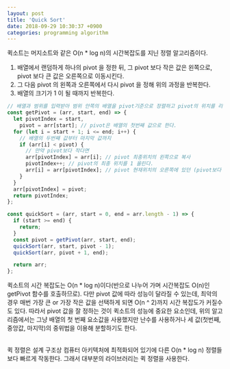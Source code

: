 ```yaml
---
layout: post
title: 'Quick Sort'
date: 2018-09-29 10:30:37 +0900
categories: programming algorithm
---
```


퀵소트는 머지소트와 같은 O(n \* log n)의 시간복잡도를 지닌 정렬 알고리즘이다.

1. 배열에서 랜덤하게 하나의 pivot 을 정한 뒤, 그 pivot 보다 작은 값은 왼쪽으로, pivot 보다 큰 값은 오른쪽으로 이동시킨다.
2. 그 다음 pivot 의 왼쪽과 오른쪽에서 다시 pivot 을 정해 위의 과정을 반복한다.
3. 배열의 크기가 1 이 될 때까지 반복한다.

```javascript
// 배열과 범위를 입력받아 범위 안쪽의 배열을 pivot기준으로 정렬하고 pivot의 위치를 리턴한다.
const getPivot = (arr, start, end) => {
  let pivotIndex = start,
    pivot = arr[start]; // pivot은 배열의 첫번째 값으로 한다.
  for (let i = start + 1; i <= end; i++) {
    // 배열의 두번째 값부터 마지막 값까지
    if (arr[i] < pivot) {
      // 만약 pivot보다 작다면
      arr[pivotIndex] = arr[i]; // pivot 최종위치의 왼쪽으로 복사
      pivotIndex++; // pivot의 최종 위치를 1 올린다.
      arr[i] = arr[pivotIndex]; // pivot 현재위치의 오른쪽에 있던 (pivot보다 큰) 값을 옮겨진 값
    }
  }
  arr[pivotIndex] = pivot;
  return pivotIndex;
};

const quickSort = (arr, start = 0, end = arr.length - 1) => {
  if (start >= end) {
    return;
  }
  const pivot = getPivot(arr, start, end);
  quickSort(arr, start, pivot - 1);
  quickSort(arr, pivot + 1, end);

  return arr;
};
```

퀵소트의 시간 복잡도는 O(n \* log n)이다(반으로 나누어 가며 시간복잡도 O(n)인 getPivot 함수를 호출하므로). 다만 pivot 값에 따라 성능이 달라질 수 있는데, 최악의 경우 매번 가장 큰 or 가장 작은 값을 선택하게 되면 O(n ^ 2)까지 시간 복잡도가 커질수도 있다. 따라서 pivot 값을 잘 정하는 것이 퀵소트의 성능에 중요한 요소인데, 위의 알고리즘에서는 그냥 배열의 첫 번째 요소값을 사용했지만 난수를 사용하거나 세 값(첫번째, 중앙값, 마지막)의 중위법을 이용해 분할하기도 한다.<br><br>

퀵 정렬은 설계 구조상 컴퓨터 아키텍처에 최적화되어 있기에 다른 O(n \* log n) 정렬들보다 빠르게 작동한다. 그래서 대부분의 라이브러리는 퀵 정렬을 사용한다.
